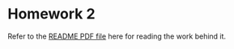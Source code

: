 # Homework 2
Refer to the [README PDF file](https://github.com/hardikkgupta/csci5561/blob/main/hw2/README.pdf) here for reading the work behind it.
